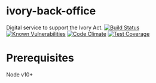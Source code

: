 # ivory-back-office
Digital service to support the Ivory Act. 
[![Build Status](https://travis-ci.com/DEFRA/ivory-back-office.svg?branch=master)](https://travis-ci.com/DEFRA/ivory-back-office)
[![Known Vulnerabilities](https://snyk.io/test/github/defra/ivory-back-office/badge.svg)](https://snyk.io/test/github/defra/ivory-back-office)
[![Code Climate](https://codeclimate.com/github/DEFRA/ivory-back-office/badges/gpa.svg)](https://codeclimate.com/github/DEFRA/ivory-back-office)
[![Test Coverage](https://codeclimate.com/github/DEFRA/ivory-back-office/badges/coverage.svg)](https://codeclimate.com/github/DEFRA/ivory-back-office/coverage)

# Prerequisites

Node v10+

